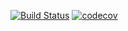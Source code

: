 [![Build Status](https://travis-ci.org/nvg7488/job4j-trainee.svg?branch=master)](https://travis-ci.org/nvg7488/job4j-trainee)
[![codecov](https://codecov.io/gh/nvg7488/job4j-trainee/branch/master/graph/badge.svg)](https://codecov.io/gh/nvg7488/job4j-trainee)